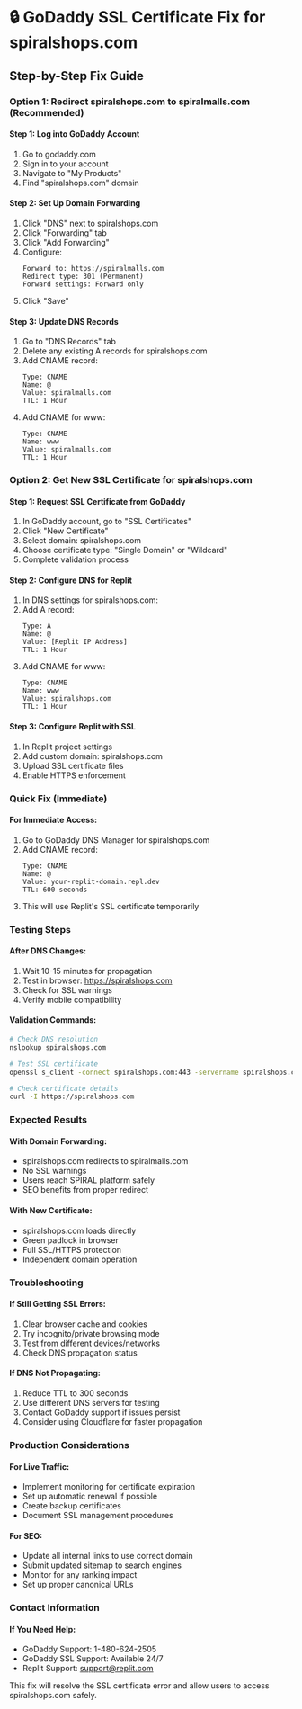 # 🔒 GoDaddy SSL Certificate Fix for spiralshops.com

## Step-by-Step Fix Guide

### **Option 1: Redirect spiralshops.com to spiralmalls.com (Recommended)**

#### **Step 1: Log into GoDaddy Account**
1. Go to godaddy.com
2. Sign in to your account
3. Navigate to "My Products"
4. Find "spiralshops.com" domain

#### **Step 2: Set Up Domain Forwarding**
1. Click "DNS" next to spiralshops.com
2. Click "Forwarding" tab
3. Click "Add Forwarding"
4. Configure:
   ```
   Forward to: https://spiralmalls.com
   Redirect type: 301 (Permanent)
   Forward settings: Forward only
   ```
5. Click "Save"

#### **Step 3: Update DNS Records**
1. Go to "DNS Records" tab
2. Delete any existing A records for spiralshops.com
3. Add CNAME record:
   ```
   Type: CNAME
   Name: @
   Value: spiralmalls.com
   TTL: 1 Hour
   ```
4. Add CNAME for www:
   ```
   Type: CNAME
   Name: www
   Value: spiralmalls.com
   TTL: 1 Hour
   ```

### **Option 2: Get New SSL Certificate for spiralshops.com**

#### **Step 1: Request SSL Certificate from GoDaddy**
1. In GoDaddy account, go to "SSL Certificates"
2. Click "New Certificate"
3. Select domain: spiralshops.com
4. Choose certificate type: "Single Domain" or "Wildcard"
5. Complete validation process

#### **Step 2: Configure DNS for Replit**
1. In DNS settings for spiralshops.com:
2. Add A record:
   ```
   Type: A
   Name: @
   Value: [Replit IP Address]
   TTL: 1 Hour
   ```
3. Add CNAME for www:
   ```
   Type: CNAME
   Name: www
   Value: spiralshops.com
   TTL: 1 Hour
   ```

#### **Step 3: Configure Replit with SSL**
1. In Replit project settings
2. Add custom domain: spiralshops.com
3. Upload SSL certificate files
4. Enable HTTPS enforcement

### **Quick Fix (Immediate)**

#### **For Immediate Access:**
1. Go to GoDaddy DNS Manager for spiralshops.com
2. Add CNAME record:
   ```
   Type: CNAME
   Name: @
   Value: your-replit-domain.repl.dev
   TTL: 600 seconds
   ```
3. This will use Replit's SSL certificate temporarily

### **Testing Steps**

#### **After DNS Changes:**
1. Wait 10-15 minutes for propagation
2. Test in browser: https://spiralshops.com
3. Check for SSL warnings
4. Verify mobile compatibility

#### **Validation Commands:**
```bash
# Check DNS resolution
nslookup spiralshops.com

# Test SSL certificate
openssl s_client -connect spiralshops.com:443 -servername spiralshops.com

# Check certificate details
curl -I https://spiralshops.com
```

### **Expected Results**

#### **With Domain Forwarding:**
- spiralshops.com redirects to spiralmalls.com
- No SSL warnings
- Users reach SPIRAL platform safely
- SEO benefits from proper redirect

#### **With New Certificate:**
- spiralshops.com loads directly
- Green padlock in browser
- Full SSL/HTTPS protection
- Independent domain operation

### **Troubleshooting**

#### **If Still Getting SSL Errors:**
1. Clear browser cache and cookies
2. Try incognito/private browsing mode
3. Test from different devices/networks
4. Check DNS propagation status

#### **If DNS Not Propagating:**
1. Reduce TTL to 300 seconds
2. Use different DNS servers for testing
3. Contact GoDaddy support if issues persist
4. Consider using Cloudflare for faster propagation

### **Production Considerations**

#### **For Live Traffic:**
- Implement monitoring for certificate expiration
- Set up automatic renewal if possible
- Create backup certificates
- Document SSL management procedures

#### **For SEO:**
- Update all internal links to use correct domain
- Submit updated sitemap to search engines
- Monitor for any ranking impact
- Set up proper canonical URLs

### **Contact Information**

#### **If You Need Help:**
- GoDaddy Support: 1-480-624-2505
- GoDaddy SSL Support: Available 24/7
- Replit Support: support@replit.com

This fix will resolve the SSL certificate error and allow users to access spiralshops.com safely.